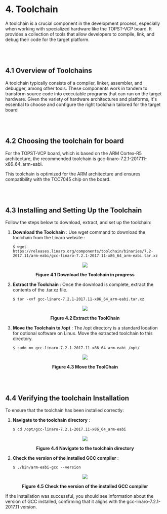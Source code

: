 # 4. Toolchain

A toolchain is a crucial component in the development process, especially when working with specialized hardware like the TOPST-VCP board. It provides a collection of tools that allow developers to compile, link, and debug their code for the target platform.

<br/><br/>

## 4.1 Overview of Toolchains

A toolchain typically consists of a compiler, linker, assembler, and debugger, among other tools. These components work in tandem to transform source code into executable programs that can run on the target hardware. Given the variety of hardware architectures and platforms, it's essential to choose and configure the right toolchain tailored for the target board

<br/><br/>

## 4.2 Choosing the toolchain for board

For the TOPST-VCP board, which is based on the ARM Cortex-R5 architecture, the recommended toolchain is gcc-linaro-7.2.1-2017.11-x86_64_arm-eabi.

This toolchain is optimized for the ARM architecture and ensures compatibility with the TCC7045 chip on the board.

<br/><br/>

## 4.3 Installing and Setting Up the Toolchain

Follow the steps below to download, extract, and set up the toolchain:

1. **Download the Toolchain** : Use wget command to download the toolchain from the Linaro website :

    ```
    $ wget https://releases.linaro.org/components/toolchain/binaries/7.2-2017.11/arm-eabi/gcc-linaro-7.2.1-2017.11-x86_64_arm-eabi.tar.xz
    ```


<p align="center">
    <img src="https://github.com/topst-development/Documentation/assets/161264431/1c4b882e-1cf9-49ba-9fd0-fda8f59ee529">
</p>
<p align="center"><strong>Figure 4.1 Download the Toolchain in progress</strong></p>

2. **Extract the Toolchain** : Once the download is complete, extract the contents of the .tar.xz file.

    ```
    $ tar -xvf gcc-linaro-7.2.1-2017.11-x86_64_arm-eabi.tar.xz
    ```


<p align="center">
    <img src="https://github.com/topst-development/Documentation/assets/161264431/cd69488b-5f20-4b5e-95dd-6b1a9f37e38c">
</p>
<p align="center"><strong>Figure 4.2 Extract the ToolChain</strong></p>

3. **Move the Toolchain to /opt** : The /opt directory is a standard location for optional software on Linux. Move the extracted toolchain to this directory.

    ```
    $ sudo mv gcc-linaro-7.2.1-2017.11-x86_64_arm-eabi /opt/
    ```


<p align="center">
    <img src="https://github.com/topst-development/Documentation/assets/161264431/46a0db8d-dfb2-4d9b-8c06-c0137844bd2a">
</p>
<p align="center"><strong>Figure 4.3 Move the ToolChain</strong></p>

<br/><br/>

## 4.4 Verifying the toolchain Installation

To ensure that the toolchain has been installed correctly:

1. **Navigate to the toolchain directory** :

    ```
    $ cd /opt/gcc-linaro-7.2.1-2017.11-x86_64_arm-eabi
    ```

<p align="center">
    <img src="https://github.com/topst-development/Documentation/assets/161264431/466c6ed7-4105-4cbd-9652-401bb18c7e56">
</p>
<p align="center"><strong>Figure 4.4 Navigate to the toolchain directory</strong></p>

2. **Check the version of the installed GCC compiler** :
    
    ```
    $ ./bin/arm-eabi-gcc --version
    ```

<p align="center"><img src="https://github.com/topst-development/Documentation/assets/161264431/9f00226a-2092-4a82-aa07-26ca33a5d347">
<p align="center"><strong>Figure 4.5 Check the version of the installed GCC compiler</strong>

If the installation was successful, you should see information about the version of GCC installed, confirming that it aligns with the gcc-linaro-7.2.1-2017.11 version.
